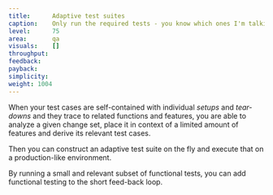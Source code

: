 ```yaml
---
title:      Adaptive test suites
caption:    Only run the required tests - you know which ones I'm talking about! Right?
level:      75
area:       qa
visuals:    []
throughput:
feedback:
payback:
simplicity:
weight: 1004
---
```


When your test cases are self-contained with individual _setups_ and _tear-downs_ and they trace to related functions and features, you are able to analyze a given change set, place it in context of a limited amount of features and derive its relevant test cases.

Then you can construct an adaptive test suite on the fly and execute that on a production-like environment.

By running a small and relevant subset of functional tests, you can add functional testing to the short feed-back loop.
